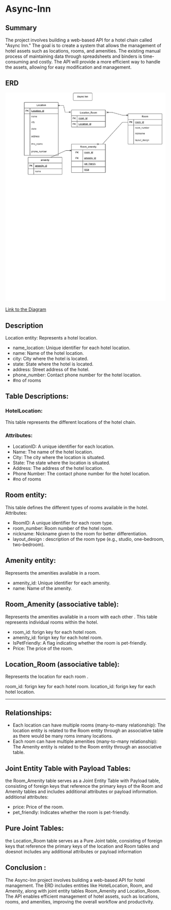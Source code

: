# Async-Inn
## Summary 
The project involves building a web-based API for a hotel chain called "Async Inn." The goal is to create a system that allows the management of hotel assets such as locations, rooms, and amenities. The existing manual process of maintaining data through spreadsheets and binders is time-consuming and costly. The API will provide a more efficient way to handle the assets, allowing for easy modification and management.
##  ERD
![](./lab_11.png)

[Link to the Diagram ](https://viewer.diagrams.net/?tags=%7B%7D&target=blank&highlight=0000ff&edit=_blank&layers=1&nav=1&title=Untitled%20Diagram.drawio#R7V1tc5s4EP41%2BZgMr078sXbT3s0ld52kd%2B31i0cxss0dRj6Qa7u%2F%2FiSQ8ItkW7gYsKWZTAYWIcPus3qk3QVu3P50%2BTEBs8kzCmB041jB8sZ9f%2BM43W6H%2FKeCVS7wvW4uGCdhkIvsteA1%2FAGZ0GLSeRjAdKshRijC4WxbOERxDId4SwaSBC22m41QtP2rMzCGguB1CCJR%2BiUM8CSXPvjWWv4LDMcT%2Fsu2xY5MAW%2FMBOkEBGixIXIfb9x%2BghDOt6bLPoyo7rhe8vM%2B7DlaXFgCY6xygu999ILnb3%2Btvo6e3ncevX%2Fg4u2W9fIdRHN2w09oCHCIYnbReMU1Qa5%2FRjcxeKOiXopBgpnBXIsIiAkwCGOYEIGd7UcRmKVh1jyXTMIoeAIrNMe8I77XG4VLGLzk9qJtiemeSGd0l3Y%2BIp2%2Fsouhh0EUjmOyPSR3T3%2Bxl8CUXMsTSDFrMcHTiG2KquL3DRMMlxsiprqPEE0hTlakCT%2FK7cpxzHYXa1DYD0w22QCEw4WAAXFcdL22Fdlg5iphOkcw3WGTvVDw9SYoCX9QQ0VMsZtmzPYX4TQCMUE1CHZEPZR5cWaOMIr6KELU1jGKoWBu2ihI0OwzSMYQM8EMhTHO9OD3yB%2FRTN%2B68298cq19sm%2Bv98kfbZ7gPopTnBBY0T4gse4CUgv3MJqxTiM44v0nTO90%2Bw1hjKZ7AXDQG46jgqHAVUSBey4QuAIIPv22Fwbk%2FnEIohcyToJ4HOVGy4ZNsDaaxLJSXRf63VX8rqcios5RlI18kzAIIPHa3mISYvg6A0PaaEGI45i%2FHvSA4%2BbasI9b0jyss7XSSvcGIjJCxQAT%2F5nHQSrYvLjO02Hg7R3GB%2BS8ZvHAR%2Bq8bS8lVg%2Fj8VN%2BZmcHMH5LALPc799%2BpQBS6q5aBE3B4MH%2FPh7%2B0ZvOB79%2Fex39Cb7cOoZO1OjEOiOddGqkEzkKRD5pePSAQcj7q4xMDjuAVmwiV4VIJzGYwrbzSCuwcc3EIR3kHgxvNM4b3aaXIV0daOMg%2FLViDTlqLQEEwxDTOz%2F2pwGt%2FCR2tGMVWwxMGlqpm1ZsR5FXvHPxil1iVXplxGKrm%2BsIFxyyTnlm2e2tjsFAXJUSv8bQ8MpPQ6cksZwOJaXuasCSU2KqaojlXMSiGug6G7FwwGtILIUHGGJxxVkmCIIEpqkhkpJQ0Y5IbMdEvppnEsdqmknsMjOKK6OStQ8YLrGlUwo3RoMEoWmqL4mUAYl2LOKWCHAYEjkXiXhNk4irRd79sAcYCnHFvDvV4ITYbxDPp28w0Xo1UgIp%2BvGIL0DnhUw7DnPJjW5F3B1uLR6HshUH%2FiJgVf3I3zETAKUJQJmBwlcGRmvquO8FGGhUyF04gamicMWoEl0%2FZmXcF5jkqq%2B2uwSGtKumcE3Sq%2FJVZnmSqbO6W%2F6UiL5JL7eypNfFM4wnJr0yhtlYYV4Cs7QCK9oxiWfilS1gksbrvT1945WFBxgm8STPCYXDf%2FNnhS5tpdIKxOjHJ2Lc0vBJ7XzSfKG3VyIMem2Eom6ua0%2BAeWIUNMpSC4MApnT8djpgSrUcv6WzQsNacoo6aLTLhfkiisiMJM6eRTPpsM13GvFhn2dBVOsguueiAd%2FUVFaeDSvc4XKyYb4Yr9YoG%2BabZ4q5KnjIXBzK9yfEWr%2FSrC8nVgJJ2q08703hReUrz%2FJU03hO7F6cLDY8ftS28Lw3VReFKsR5574o5mVyTitQpB3HPMg4phNRE72RjTHdeJeu4iFp82sc82Pkt4rDArASerUwYEYCyZBxj20dN6mwwBRtXP7RcdkQbkn0f74nsCR5CFr8OrjCVb%2FMwFUYcacw1rlX5OUihHAGq5rUgPoE7YTHsgqvuZy4gC1JE3y4hMBAaQ8%2B4hKlZmydSrlVpbc6HreU5AqKQtl2z8VU1v%2F1A2a5bd5NH3eqnZypdFcLgkywWT3YXAvBNB4NsD0x8qwVwZwUer5OguFT4j2xZ8Mx5TFzzRwjf3G0WcO0jGLqLJ2VQ6J1lU5n4ZfD7qAVvchVIcs75OE%2FMprHW3jo%2FDdHmBnqdsGu%2Bx1pEqNkSseI3roNjxvOIB6MkhDGQbTaiCvmfe8JLerAYT%2BLS%2F0ozKySWkZhytW65%2BOw1r3yrEYO03KJJFWF9I1nVXJYEhIDGfKqDJDXTF57FvEK5R0wGENuKqJqssB%2FgVH28bzH9ZHcoCzV6mwbj0yy3tFPzZLdxxeCps%2FoGcQripgiV5sVdixD%2FJVu3%2Fls7%2B%2BNI%2B%2BXmzuc%2F8j1JKv8JMtyuCA77852XS5Yn5ztbZ39CSYh0WOWzJTX8rB0YYrmyRAe0CZXJuZcu5%2FU2ISKqlZ1iJQmjQthkpnkO9y64gPA%2FESnAGvIe%2FxNPzzBuftZ1vzm2VlrIAod%2BTsd2bsd5coROqoO0QrzsdoRvYnnAt1HEX3vbwH6CJhPxy1%2FNYgCbr1rxa3n1YZbKUvt%2F9D0wLyo7Gg9hmrUqooHM%2BTmM2%2BQUV8FKk7cWv21aflUU5zwX0R2rJqvQBY%2BoFW9rBwIe94hcx2Jsdrhcs2FsXLdyN50a%2BikXjpp%2FGvTtpgd1YlO1AO%2F104ntpgTLVYHhlJOgox%2BlNJopC8jonJBwO5DdytsYvn3hwMnZGc3llcEU27J%2BY69Ex90vHrjg6zdZpjlEFO1Jsji8qcd%2BDprF76qQZbdZbvNX8VTV5Cl0digug9sBrW9bdBa3sMpoOVuZd9ZbmfLrWyvtFcpecAhZB8NNLpti49X5gLeTkcCFZzsAmSXrDHxZnPCo5NnFEDa4n8%3D)
## Description 
Location entity: Represents a hotel location.

- name_location: Unique identifier for each hotel location.
- name: Name of the hotel location.
- city: City where the hotel is located.
- state: State where the hotel is located.
- address: Street address of the hotel.
- phone_number: Contact phone number for the hotel location.
- #no of rooms


 ## Table Descriptions:

### HotelLocation:

This table represents the different locations of the hotel chain.
### Attributes:
- LocationID: A unique identifier for each location.
- Name: The name of the hotel location.
- City: The city where the location is situated.
- State: The state where the location is situated.
- Address: The address of the hotel location.
- Phone Number: The contact phone number for the hotel location.
- #no of rooms
## Room entity:

This table defines the different types of rooms available in the hotel.
Attributes:
- RoomID: A unique identifier for each room type.
- room_number: Room number of the hotel room.
- nickname: Nickname given to the room for better differentiation.
- layout_design : description of the room type (e.g., studio, one-bedroom, two-bedroom).
## Amenity entity: 
Represents the amenities available in a room.
- amenity_id: Unique identifier for each amenity.
- name: Name of the amenity.
## Room_Amenity (associative table): 
Represents the amenities available in a room with each other .
This table represents individual rooms within the hotel.

- room_id: forign key for each hotel room.
- amenity_id: forign key for each hotel room.
- IsPetFriendly: A flag indicating whether the room is pet-friendly.
- Price: The price of the room.
 ## Location_Room (associative table):
 Represents the location for each room .

room_id: forign key for each hotel room.
location_id: forign key for each hotel location.

-------------------
## Relationships:
- Each location can have multiple rooms (many-to-many relationship): The location entity is related to the Room entity through an associative table as there would be many roms inmany locations.
- Each room can have multiple amenities (many-to-many relationship): The Amenity entity is related to the Room entity through an associative table.
## Joint Entity Table with Payload Tables:
the Room_Amenity table serves as a Joint Entity Table with Payload table, consisting of foreign keys that reference the primary keys of the Room and Amenity tables and includes additional attributes or payload information. additional attributes:

- price: Price of the room.
- pet_friendly: Indicates whether the room is pet-friendly.
## Pure Joint Tables:
the Location_Room table serves as a Pure Joint table, consisting of foreign keys that reference the primary keys of the location and Room tables and doesnot includes any additional attributes or payload information
## Conclusion  :
The Async-Inn project involves building a web-based API for hotel management. The ERD includes entities like HotelLocation, Room, and Amenity, along with joint entity tables Room_Amenity and Location_Room. The API enables efficient management of hotel assets, such as locations, rooms, and amenities, improving the overall workflow and productivity.